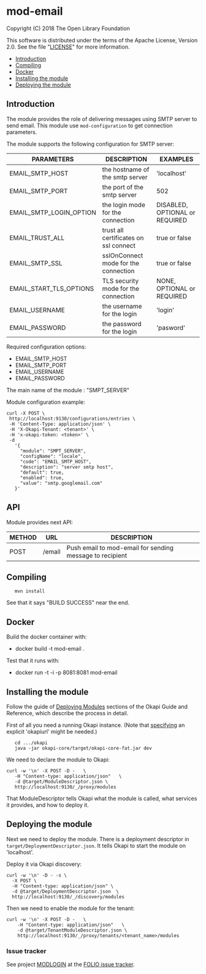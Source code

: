 # mod-email

Copyright (C) 2018 The Open Library Foundation

This software is distributed under the terms of the Apache License,
Version 2.0. See the file "[LICENSE](LICENSE)" for more information.

<!-- ../../okapi/doc/md2toc -l 2 -h 4 README.md -->
* [Introduction](#introduction)
* [Compiling](#compiling)
* [Docker](#docker)
* [Installing the module](#installing-the-module)
* [Deploying the module](#deploying-the-module)

## Introduction

The module provides the role of delivering messages using SMTP server to send email.
This module use `mod-configuration` to get connection parameters.

The module supports the following configuration for SMTP server:

 |  PARAMETERS              |  DESCRIPTION                           |  EXAMPLES                      |
 |--------------------------|----------------------------------------|--------------------------------|
 |  EMAIL_SMTP_HOST         |  the hostname of the smtp server       | 'localhost'                    |
 |  EMAIL_SMTP_PORT         |  the port of the smtp server           | 502                            |
 |  EMAIL_SMTP_LOGIN_OPTION |  the login mode for the connection     | DISABLED, OPTIONAL or REQUIRED |
 |  EMAIL_TRUST_ALL         |  trust all certificates on ssl connect | true or false                  |
 |  EMAIL_SMTP_SSL          |  sslOnConnect mode for the connection  | true or false                  |
 |  EMAIL_START_TLS_OPTIONS |  TLS security mode for the connection  | NONE, OPTIONAL or REQUIRED     |
 |  EMAIL_USERNAME          |  the username for the login            | 'login'                        |
 |  EMAIL_PASSWORD          |  the password for the login            | 'pasword'                      |
 

 Required configuration options:
  * EMAIL_SMTP_HOST
  * EMAIL_SMTP_PORT 
  * EMAIL_USERNAME
  * EMAIL_PASSWORD
  
 The main name of the module : "SMPT_SERVER" 
 
 Module configuration example:
 
 ```
curl -X POST \
  http://localhost:9130/configurations/entries \
  -H 'Content-Type: application/json' \
  -H 'X-Okapi-Tenant: <tenant>' \
  -H 'x-okapi-token: <token>' \
  -d 
    '{
      "module": "SMPT_SERVER",
      "configName": "locale",
      "code": "EMAIL_SMTP_HOST",
      "description": "server smtp host",
      "default": true,
      "enabled": true,
      "value": "smtp.googlemail.com"
    }'
 ```
 
## API

Module provides next API:

 | METHOD |  URL                          | DESCRIPTION                                                       |
 |--------|-------------------------------|-------------------------------------------------------------------|
 | POST   | /email                        | Push email to mod-email for sending message to recipient          |


## Compiling

```
   mvn install
```

See that it says "BUILD SUCCESS" near the end.

## Docker
Build the docker container with:

  * docker build -t mod-email .
   
Test that it runs with:
  
  * docker run -t -i -p 8081:8081 mod-email

## Installing the module

Follow the guide of
[Deploying Modules](https://github.com/folio-org/okapi/blob/master/doc/guide.md#example-1-deploying-and-using-a-simple-module)
sections of the Okapi Guide and Reference, which describe the process in detail.

First of all you need a running Okapi instance.
(Note that [specifying](../README.md#setting-things-up) an explicit 'okapiurl' might be needed.)

```
   cd .../okapi
   java -jar okapi-core/target/okapi-core-fat.jar dev
```

We need to declare the module to Okapi:

```
curl -w '\n' -X POST -D -   \
   -H "Content-type: application/json"   \
   -d @target/ModuleDescriptor.json \
   http://localhost:9130/_/proxy/modules
```

That ModuleDescriptor tells Okapi what the module is called, what services it
provides, and how to deploy it.

## Deploying the module

Next we need to deploy the module. There is a deployment descriptor in
`target/DeploymentDescriptor.json`. It tells Okapi to start the module on 'localhost'.

Deploy it via Okapi discovery:

```
curl -w '\n' -D - -s \
  -X POST \
  -H "Content-type: application/json" \
  -d @target/DeploymentDescriptor.json  \
  http://localhost:9130/_/discovery/modules
```

Then we need to enable the module for the tenant:

```
curl -w '\n' -X POST -D -   \
    -H "Content-type: application/json"   \
    -d @target/TenantModuleDescriptor.json \
    http://localhost:9130/_/proxy/tenants/<tenant_name>/modules
```

### Issue tracker

See project [MODLOGIN](https://issues.folio.org/browse/MODLOGIN)
at the [FOLIO issue tracker](https://dev.folio.org/guidelines/issue-tracker/).
